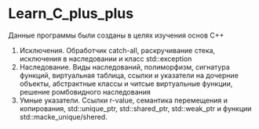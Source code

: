 # Learn_C_plus_plus

Данные программы были созданы в целях изучения основ С++

1. Исключения. Обработчик catch-all, раскручивание стека, исключения в наследовании и класс std::exception
2. Наследование. Виды наследований, полиморфизм, сигнатура функций, виртуальная таблица, ссылки и указатели на дочерние объекты,
   абстрактные классы и читсые виртуальные функции, решение ромбовидного наследования
3. Умные указатели. Ссылки r-value, семантика перемещения и копирования, std::unique_ptr, std::shared_ptr, std::weak_ptr и функции std::macke_unique/shered.
